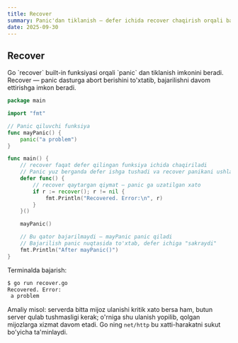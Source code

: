 ```yaml
---
title: Recover
summary: Panic'dan tiklanish — defer ichida recover chaqirish orqali bajariladi.
date: 2025-09-30
---
```


## Recover

<div class="my-md-content">
Go `recover` built-in funksiyasi orqali `panic` dan tiklanish imkonini beradi. Recover — panic dasturga abort berishini to'xtatib, bajarilishni davom ettirishga imkon beradi.

```go
package main

import "fmt"

// Panic qiluvchi funksiya
func mayPanic() {
    panic("a problem")
}

func main() {
    // recover faqat defer qilingan funksiya ichida chaqiriladi
    // Panic yuz berganda defer ishga tushadi va recover panikani ushlaydi
    defer func() {
        // recover qaytargan qiymat — panic ga uzatilgan xato
        if r := recover(); r != nil {
            fmt.Println("Recovered. Error:\n", r)
        }
    }()

    mayPanic()

    // Bu qator bajarilmaydi — mayPanic panic qiladi
    // Bajarilish panic nuqtasida to'xtab, defer ichiga "sakraydi"
    fmt.Println("After mayPanic()")
}
```

Terminalda bajarish:
```bash
$ go run recover.go
Recovered. Error:
 a problem
```

Amaliy misol: serverda bitta mijoz ulanishi kritik xato bersa ham, butun server qulab tushmasligi kerak; o'rniga shu ulanish yopilib, qolgan mijozlarga xizmat davom etadi. Go ning `net/http` bu xatti-harakatni sukut bo'yicha ta'minlaydi.
</div>
